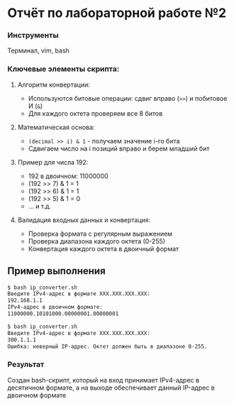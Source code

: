 # Отчёт по лабораторной работе №2

### Инструменты
Терминал, vim, bash

### Ключевые элементы скрипта:

1. Алгоритм конвертации:
   - Используются битовые операции: сдвиг вправо (`>>`) и побитовое И (`&`)
   - Для каждого октета проверяем все 8 битов

2. Математическая основа:
   - `(decimal >> i) & 1` - получаем значение i-го бита
   - Сдвигаем число на i позиций вправо и берем младший бит

3. Пример для числа 192:
   - 192 в двоичном: 11000000
   - (192 >> 7) & 1 = 1
   - (192 >> 6) & 1 = 1  
   - (192 >> 5) & 1 = 0
   - ... и т.д.

4. Валидация входных данных и конвертация:
   - Проверка формата с регулярным выражением
   - Проверка диапазона каждого октета (0-255)
   - Конвертация каждого октета в двоичный формат

## Пример выполнения

```bash
$ bash ip_converter.sh
Введите IPv4-адрес в формате XXX.XXX.XXX.XXX:
192.168.1.1
IPv4-адрес в двоичном формате:
11000000.10101000.00000001.00000001
```

```bash
$ bash ip_converter.sh
Введите IPv4-адрес в формате XXX.XXX.XXX.XXX:
300.1.1.1
Ошибка: неверный IP-адрес. Октет должен быть в диапазоне 0-255.
```

### Результат
Создан bash-скрипт, который на вход принимает IPv4-адрес в десятичном формате, а на выходе обеспечивает данный IP-адрес в двоичном формате
